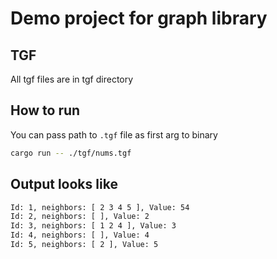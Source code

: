# Demo project for graph library

## TGF
All tgf files are in tgf directory

## How to run
You can pass path to `.tgf` file as first arg to binary
```bash
cargo run -- ./tgf/nums.tgf
```

## Output looks like
```bash
Id: 1, neighbors: [ 2 3 4 5 ], Value: 54
Id: 2, neighbors: [ ], Value: 2
Id: 3, neighbors: [ 1 2 4 ], Value: 3
Id: 4, neighbors: [ ], Value: 4
Id: 5, neighbors: [ 2 ], Value: 5
```
